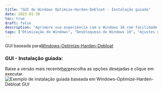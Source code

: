 ```yaml
---
title: "GUI do Windows Optimize-Harden-Debloat - Instalação guiada"
date: 2023-01-30
toc: true
draft: false
description: "Aprimore sua experiência com o Windows 10 com facilidade usando o script automatizado da GUI do Windows-Optimize-Harden-Debloat, que oferece uma instalação guiada para minimizar a configuração do Windows 10."
tags: ["Otimização do Windows", "Desbloqueio do Windows 10", "Ajustes do Windows 10", "GUI", "dó sustenido", "Powershell", "Automação", "Estabilidade do sistema", "Administração do Sistema", "atualizações do Windows", "Roteiro", "Programação", "Desinchaço", "personalização do windows 10", "Performance do sistema", "Privacidade do Windows 10", "Segurança", "Configuração do Windows 10", "Manutenção do Windows 10", "Gerenciamento do Windows 10"]
---
```

 GUI baseada para[Windows-Optimize-Harden-Debloat](https://github.com/simeononsecurity/Windows-Optimize-Harden-Debloat)

### GUI - Instalação guiada:

Baixe a versão mais recente[here](https://github.com/simeononsecurity/Windows-Optimize-Harden-Debloat-GUI/releases/)escolha as opções desejadas e clique em executar. <img src="https://raw.githubusercontent.com/simeononsecurity/Windows-Optimize-Harden-Debloat/master/.github/images/WOHD-GUI.gif" alt="Exemplo de instalação guiada baseada em Windows-Optimize-Harden-Debloat GUI">